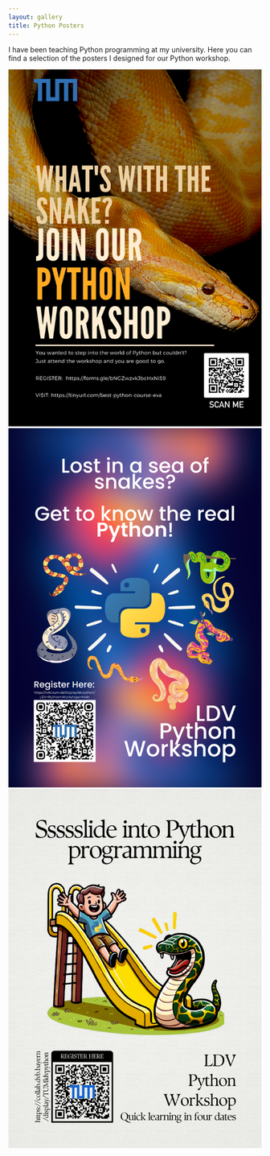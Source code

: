 ```yaml
---
layout: gallery
title: Python Posters
---
```


I have been teaching Python programming at my university. Here you can find a selection of the posters I designed for our Python workshop.

<div class="gallery-item"><a href="\..\assets\img\python_poster_1.png" data-lightbox="python-poster-gallery" data-title="Python Workshop Poster - What's With the Snake?"><img src="\..\assets\img\python_poster_1.png" alt="Python Workshop Poster - What's With the Snake?"></a></div>

<div class="gallery-item"><a href="\..\assets\img\python_poster_2.png" data-lightbox="python-poster-gallery" data-title="Python Workshop Poster - Lost in a Sea of Snakes?"><img src="\..\assets\img\python_poster_2.png" alt="Python Workshop Poster - Lost in a Sea of Snakes?"></a></div>

<div class="gallery-item"><a href="\..\assets\img\python_poster_3.png" data-lightbox="python-poster-gallery" data-title="Python Workshop Poster - Ssssslide into Python Programming"><img src="\..\assets\img\python_poster_3.png" alt="Python Workshop Poster - Ssssslide into Python Programming"></a></div>
